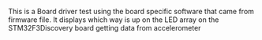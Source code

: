This is a Board driver test using the board specific software that came from firmware file. It displays which way is up on the LED array on the STM32F3Discovery board getting data from accelerometer
